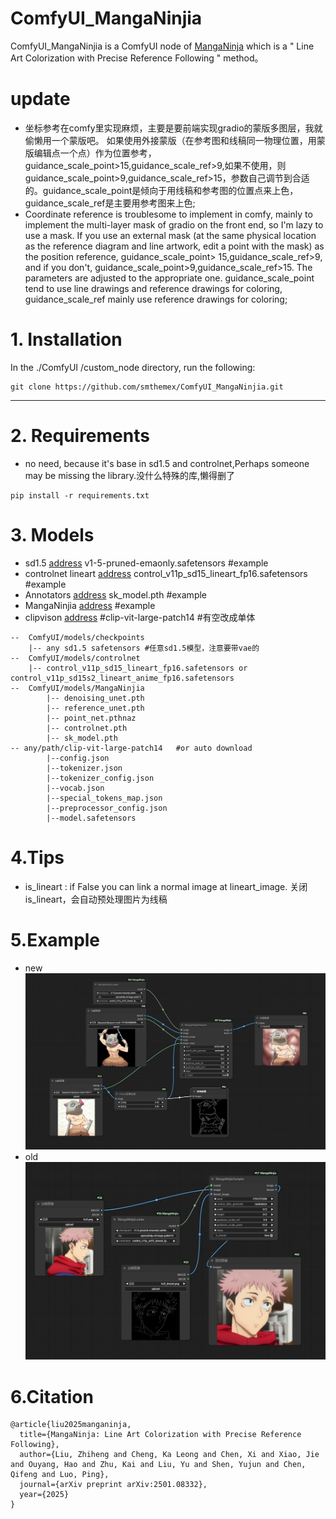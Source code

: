# ComfyUI_MangaNinjia
ComfyUI_MangaNinjia is a ComfyUI node of [MangaNinja](https://github.com/ali-vilab/MangaNinjia) which‌ is a " Line Art Colorization with Precise Reference Following " method。

# update
* 坐标参考在comfy里实现麻烦，主要是要前端实现gradio的蒙版多图层，我就偷懒用一个蒙版吧。 如果使用外接蒙版（在参考图和线稿同一物理位置，用蒙版编辑点一个点）作为位置参考，guidance_scale_point>15,guidance_scale_ref>9,如果不使用，则guidance_scale_point>9,guidance_scale_ref>15，参数自己调节到合适的。guidance_scale_point是倾向于用线稿和参考图的位置点来上色，guidance_scale_ref是主要用参考图来上色;
* Coordinate reference is troublesome to implement in comfy, mainly to implement the multi-layer mask of gradio on the front end, so I'm lazy to use a mask. If you use an external mask (at the same physical location as the reference diagram and line artwork, edit a point with the mask) as the position reference, guidance_scale_point> 15,guidance_scale_ref>9, and if you don't, guidance_scale_point>9,guidance_scale_ref>15. The parameters are adjusted to the appropriate one. guidance_scale_point tend to use line drawings and reference drawings for coloring, guidance_scale_ref mainly use reference drawings for coloring;

# 1. Installation

In the ./ComfyUI /custom_node directory, run the following:   
```
git clone https://github.com/smthemex/ComfyUI_MangaNinjia.git
```
---

# 2. Requirements  
* no need, because it's base in sd1.5 and controlnet,Perhaps someone may be missing the library.没什么特殊的库,懒得删了
```
pip install -r requirements.txt
```

# 3. Models
* sd1.5 [address](https://modelscope.cn/models/AI-ModelScope/stable-diffusion-v1-5/files) v1-5-pruned-emaonly.safetensors #example
* controlnet lineart [address](https://huggingface.co/lllyasviel/control_v11p_sd15_lineart/tree/main)   control_v11p_sd15_lineart_fp16.safetensors  #example
* Annotators [address](https://huggingface.co/lllyasviel/Annotators/blob/main/sk_model.pth)   sk_model.pth #example
* MangaNinjia [address](https://huggingface.co/Johanan0528/MangaNinjia/tree/main)  #example
* clipvison   [address](https://huggingface.co/openai/clip-vit-large-patch14/tree/main) #clip-vit-large-patch14  #有空改成单体
 
```
--  ComfyUI/models/checkpoints
    |-- any sd1.5 safetensors #任意sd1.5模型，注意要带vae的
--  ComfyUI/models/controlnet
    |-- control_v11p_sd15_lineart_fp16.safetensors or control_v11p_sd15s2_lineart_anime_fp16.safetensors
--  ComfyUI/models/MangaNinjia
        |-- denoising_unet.pth
        |-- reference_unet.pth
        |-- point_net.pthnaz
        |-- controlnet.pth
        |-- sk_model.pth
-- any/path/clip-vit-large-patch14   #or auto download 
        |--config.json
        |--tokenizer.json
        |--tokenizer_config.json
        |--vocab.json
        |--special_tokens_map.json
        |--preprocessor_config.json
        |--model.safetensors
```
# 4.Tips
* is_lineart :  if False you can link a normal image at lineart_image. 关闭is_lineart，会自动预处理图片为线稿

  
# 5.Example
* new
![](https://github.com/smthemex/ComfyUI_MangaNinjia/blob/main/exampleA.png)
* old
![](https://github.com/smthemex/ComfyUI_MangaNinjia/blob/main/example.png)


# 6.Citation
```
@article{liu2025manganinja,
  title={MangaNinja: Line Art Colorization with Precise Reference Following},
  author={Liu, Zhiheng and Cheng, Ka Leong and Chen, Xi and Xiao, Jie and Ouyang, Hao and Zhu, Kai and Liu, Yu and Shen, Yujun and Chen, Qifeng and Luo, Ping},
  journal={arXiv preprint arXiv:2501.08332},
  year={2025}
}
```
